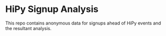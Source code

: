# HiPy Signup Analysis

This repo contains anonymous data for signups ahead of HiPy events and the resultant analysis.
